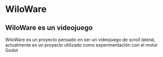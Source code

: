 # WiloWare
## WiloWare es un videojuego

WiloWare es un proyecto pensado en ser un videojuego de scroll lateral, actualmente es un proyecto utilizado como experimentación con el motor Godot
